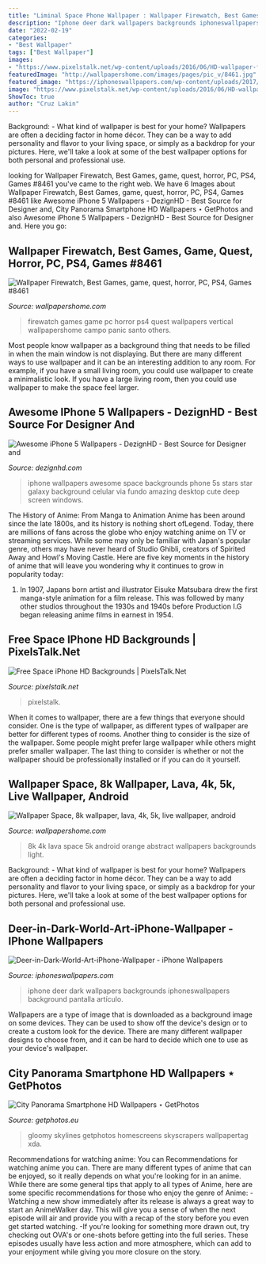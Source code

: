 ```yaml
---
title: "Liminal Space Phone Wallpaper : Wallpaper Firewatch, Best Games, Game, Quest, Horror, Pc, Ps4, Games #8461"
description: "Iphone deer dark wallpapers backgrounds iphoneswallpapers background pantalla artículo"
date: "2022-02-19"
categories:
- "Best Wallpaper"
tags: ["Best Wallpaper"]
images:
- "https://www.pixelstalk.net/wp-content/uploads/2016/06/HD-wallpaper-for-iphone-space-purple.png"
featuredImage: "http://wallpapershome.com/images/pages/pic_v/8461.jpg"
featured_image: "https://iphoneswallpapers.com/wp-content/uploads/2017/01/Deer-in-Dark-World-Art-iPhone-Wallpaper-iphoneswallpapers_com.jpg"
image: "https://www.pixelstalk.net/wp-content/uploads/2016/06/HD-wallpaper-for-iphone-space-purple.png"
ShowToc: true
author: "Cruz Lakin"
---
```



Background: - What kind of wallpaper is best for your home?
Wallpapers are often a deciding factor in home décor. They can be a way to add personality and flavor to your living space, or simply as a backdrop for your pictures. Here, we'll take a look at some of the best wallpaper options for both personal and professional use.

	

		
looking for Wallpaper Firewatch, Best Games, game, quest, horror, PC, PS4, Games #8461 you've came to the right web. We have 6 Images about Wallpaper Firewatch, Best Games, game, quest, horror, PC, PS4, Games #8461 like Awesome iPhone 5 Wallpapers - DezignHD - Best Source for Designer and, City Panorama Smartphone HD Wallpapers ⋆ GetPhotos and also Awesome iPhone 5 Wallpapers - DezignHD - Best Source for Designer and. Here you go:
		
    
## Wallpaper Firewatch, Best Games, Game, Quest, Horror, PC, PS4, Games #8461

<img loading=lazy src="http://wallpapershome.com/images/pages/pic_v/8461.jpg" onerror="this.onerror=null;this.src='https://tse4.mm.bing.net/th?id=OIP.dAY-982v8OwR2axiiPwVAwHaNK&amp;pid=15.1';" alt="Wallpaper Firewatch, Best Games, game, quest, horror, PC, PS4, Games #8461">

_Source: wallpapershome.com_

>firewatch games game pc horror ps4 quest wallpapers vertical wallpapershome campo panic santo others. 

	

Most people know wallpaper as a background thing that needs to be filled in when the main window is not displaying. But there are many different ways to use wallpaper and it can be an interesting addition to any room. For example, if you have a small living room, you could use wallpaper to create a minimalistic look. If you have a large living room, then you could use wallpaper to make the space feel larger.

    
## Awesome IPhone 5 Wallpapers - DezignHD - Best Source For Designer And

<img loading=lazy src="http://2.bp.blogspot.com/-NaZZpdqlMmk/UHx6nFtlomI/AAAAAAAAIzY/zXxwMRrWh4g/s1600/stars-in-space-iphone-5-wallpaper.jpg" onerror="this.onerror=null;this.src='https://tse1.mm.bing.net/th?id=OIP.857Wssm406YHaCZO5UdIqgHaNJ&amp;pid=15.1';" alt="Awesome iPhone 5 Wallpapers - DezignHD - Best Source for Designer and">

_Source: dezignhd.com_

>iphone wallpapers awesome space backgrounds phone 5s stars star galaxy background celular via fundo amazing desktop cute deep screen windows. 

	

The History of Anime: From Manga to Animation
Anime has been around since the late 1800s, and its history is nothing short ofLegend. Today, there are millions of fans across the globe who enjoy watching anime on TV or streaming services. While some may only be familiar with Japan's popular genre, others may have never heard of Studio Ghibli, creators of Spirited Away and Howl's Moving Castle. Here are five key moments in the history of anime that will leave you wondering why it continues to grow in popularity today:
1) In 1907, Japans born artist and illustrator Eisuke Matsubara drew the first manga-style animation for a film release. This was followed by many other studios throughout the 1930s and 1940s before Production I.G began releasing anime films in earnest in 1954.

    
## Free Space IPhone HD Backgrounds | PixelsTalk.Net

<img loading=lazy src="https://www.pixelstalk.net/wp-content/uploads/2016/06/HD-wallpaper-for-iphone-space-purple.png" onerror="this.onerror=null;this.src='https://tse1.mm.bing.net/th?id=OIP.44WJ6bI100WLex2-Tk2JLwHaNJ&amp;pid=15.1';" alt="Free Space iPhone HD Backgrounds | PixelsTalk.Net">

_Source: pixelstalk.net_

>pixelstalk. 

	

When it comes to wallpaper, there are a few things that everyone should consider. One is the type of wallpaper, as different types of wallpaper are better for different types of rooms. Another thing to consider is the size of the wallpaper. Some people might prefer large wallpaper while others might prefer smaller wallpaper. The last thing to consider is whether or not the wallpaper should be professionally installed or if you can do it yourself.

    
## Wallpaper Space, 8k Wallpaper, Lava, 4k, 5k, Live Wallpaper, Android

<img loading=lazy src="https://wallpapershome.com/images/wallpapers/space-7680x4320-8k-wallpaper-lava-4k-5k-live-wallpaper-android-12769.jpg" onerror="this.onerror=null;this.src='https://tse1.mm.bing.net/th?id=OIP.P_hSdc7NoiV3w7NmbTstvQHaEK&amp;pid=15.1';" alt="Wallpaper Space, 8k wallpaper, lava, 4k, 5k, live wallpaper, android">

_Source: wallpapershome.com_

>8k 4k lava space 5k android orange abstract wallpapers backgrounds light. 

	

Background: - What kind of wallpaper is best for your home?
Wallpapers are often a deciding factor in home décor. They can be a way to add personality and flavor to your living space, or simply as a backdrop for your pictures. Here, we'll take a look at some of the best wallpaper options for both personal and professional use.

    
## Deer-in-Dark-World-Art-iPhone-Wallpaper - IPhone Wallpapers

<img loading=lazy src="https://iphoneswallpapers.com/wp-content/uploads/2017/01/Deer-in-Dark-World-Art-iPhone-Wallpaper-iphoneswallpapers_com.jpg" onerror="this.onerror=null;this.src='https://tse3.mm.bing.net/th?id=OIP.eYWqR5GCoEEbDUNQEJQJ9gHaNJ&amp;pid=15.1';" alt="Deer-in-Dark-World-Art-iPhone-Wallpaper - iPhone Wallpapers">

_Source: iphoneswallpapers.com_

>iphone deer dark wallpapers backgrounds iphoneswallpapers background pantalla artículo. 

	

Wallpapers are a type of image that is downloaded as a background image on some devices. They can be used to show off the device's design or to create a custom look for the device. There are many different wallpaper designs to choose from, and it can be hard to decide which one to use as your device's wallpaper.

    
## City Panorama Smartphone HD Wallpapers ⋆ GetPhotos

<img loading=lazy src="https://getphotos.eu/wp-content/uploads/2015/02/City-Panorama-Smartphone-HD-Wallpapers.jpg" onerror="this.onerror=null;this.src='https://tse1.mm.bing.net/th?id=OIP.JCndyxBdnKo4VG5laK-jjAHaNK&amp;pid=15.1';" alt="City Panorama Smartphone HD Wallpapers ⋆ GetPhotos">

_Source: getphotos.eu_

>gloomy skylines getphotos homescreens skyscrapers wallpapertag xda. 

	

Recommendations for watching anime: You can
Recommendations for watching anime you can. There are many different types of anime that can be enjoyed, so it really depends on what you're looking for in an anime. While there are some general tips that apply to all types of Anime, here are some specific recommendations for those who enjoy the genre of Anime: 
-Watching a new show immediately after its release is always a great way to start an AnimeWalker day. This will give you a sense of when the next episode will air and provide you with a recap of the story before you even get started watching. 
-If you're looking for something more drawn out, try checking out OVA's or one-shots before getting into the full series. These episodes usually have less action and more atmosphere, which can add to your enjoyment while giving you more closure on the story.

